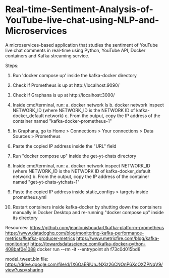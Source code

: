 # Real-time-Sentiment-Analysis-of-YouTube-live-chat-using-NLP-and-Microservices
A microservices-based application that studies the sentiment of YouTube live chat comments in real-time using Python, YouTube API, Docker containers and Kafka streaming service.

Steps:
1. Run 'docker compose up' inside the kafka-docker directory

2. Check if Prometheus is up at http://localhost:9090/

3. Check if Graphana is up at http://localhost:3000/

4. Inside cmd/terminal, run:
    a. docker network ls
    b. docker network inspect NETWORK_ID
        (where NETWORK_ID is the NETWORK ID of kafka-docker_default network)
    c. From the output, copy the IP address of the container named "kafka-docker-prometheus-1"

5. In Graphana, go to Home > Connections > Your connections > Data Sources > Prometheus

6. Paste the copied IP address inside the "URL" field

7. Run "docker compose up" inside the get-yt-chats directory

8. Inside cmd/terminal, run:
    a. docker network inspect NETWORK_ID
        (where NETWORK_ID is the NETWORK ID of kafka-docker_default network)
    b. From the output, copy the IP address of the container named "get-yt-chats-ytchats-1"

9. Paste the copied IP address inside static_configs > targets inside prometheus.yml

10. Restart containers inside kafka-docker by shutting down the containers manually in Docker Desktop and re-running "docker compose up" inside its directory

Resources:
https://github.com/jeanlouisboudart/kafka-platform-prometheus
https://www.datadoghq.com/blog/monitoring-kafka-performance-metrics/#kafka-producer-metrics
https://www.metricfire.com/blog/kafka-monitoring/
https://towardsdatascience.com/kafka-docker-python-408baf0e1088
docker run --rm -it --entrypoint sh f73c0d015bd8


model_tweet.bin file:
https://drive.google.com/file/d/1X6OaERlUnJNXjz26CNOnP6XcOXZPNqV9/view?usp=sharing
